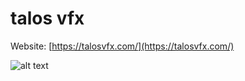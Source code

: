 # talos vfx

Website: [https://talosvfx.com/](https://talosvfx.com/)

![alt text](https://i.imgur.com/Fxw1Unn.jpg)
